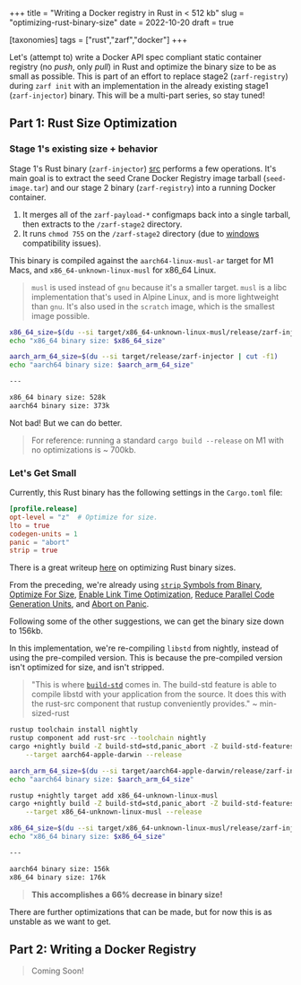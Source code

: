 +++
title = "Writing a Docker registry in Rust in < 512 kb"
slug = "optimizing-rust-binary-size"
date = 2022-10-20
draft = true

[taxonomies]
tags = ["rust","zarf","docker"]
+++

Let's (attempt to) write a Docker API spec compliant static container registry (no _push_, only _pull_) in Rust and optimize the binary size to be as small as possible. This is part of an effort to replace stage2 (`zarf-registry`) during `zarf init` with an implementation in the already existing stage1 (`zarf-injector`) binary. This will be a multi-part series, so stay tuned!

<!-- more -->

## Part 1: Rust Size Optimization

### Stage 1's existing size + behavior

Stage 1's Rust binary (`zarf-injector`) [src](https://github.com/defenseunicorns/zarf/tree/master/src/injector/stage1) performs a few operations. It's main goal is to extract the seed Crane Docker Registry image tarball (`seed-image.tar`) and our stage 2 binary (`zarf-registry`) into a running Docker container.

1. It merges all of the `zarf-payload-*` configmaps back into a single tarball, then extracts to the `/zarf-stage2` directory.
2. It runs `chmod 755` on the `/zarf-stage2` directory (due to [windows](2022-10-04.md#there-is-no-chmod-x-in-windows) compatibility issues).

This binary is compiled against the `aarch64-linux-musl-ar` target for M1 Macs, and `x86_64-unknown-linux-musl` for x86_64 Linux.

> `musl` is used instead of `gnu` because it's a smaller target. `musl` is a libc implementation that's used in Alpine Linux, and is more lightweight than `gnu`. It's also used in the `scratch` image, which is the smallest image possible.
>

```bash
x86_64_size=$(du --si target/x86_64-unknown-linux-musl/release/zarf-injector | cut -f1)
echo "x86_64 binary size: $x86_64_size"

aarch_arm_64_size=$(du --si target/release/zarf-injector | cut -f1)
echo "aarch64 binary size: $aarch_arm_64_size"

---

x86_64 binary size: 528k
aarch64 binary size: 373k
```

Not bad! But we can do better.

> For reference: running a standard `cargo build --release` on M1 with no optimizations is ~ 700kb.

### Let's Get Small

Currently, this Rust binary has the following settings in the `Cargo.toml` file:

```toml
[profile.release]
opt-level = "z"  # Optimize for size.
lto = true
codegen-units = 1
panic = "abort"
strip = true
```

There is a great writeup [here](https://github.com/johnthagen/min-sized-rust) on optimizing Rust binary sizes.

From the preceding, we're already using [`strip` Symbols from Binary](https://github.com/johnthagen/min-sized-rust#strip-symbols-from-binary), [Optimize For Size](https://github.com/johnthagen/min-sized-rust#optimize-for-size),
[Enable Link Time Optimization](https://github.com/johnthagen/min-sized-rust#enable-link-time-optimization-lto), [Reduce Parallel Code Generation Units](https://github.com/johnthagen/min-sized-rust#reduce-parallel-code-generation-units-to-increase-optimization), and
[Abort on Panic](https://github.com/johnthagen/min-sized-rust#abort-on-panic).

Following some of the other suggestions, we can get the binary size down to 156kb.

In this implementation, we're re-compiling `libstd` from nightly, instead of using the pre-compiled version. This is because the pre-compiled version isn't optimized for size, and isn't stripped.

> "This is where [`build-std`](https://doc.rust-lang.org/cargo/reference/unstable.html#build-std) comes in. The build-std feature is able to compile libstd with your application from the source. It does this with the rust-src component that rustup conveniently provides." ~ min-sized-rust

```bash
rustup toolchain install nightly
rustup component add rust-src --toolchain nightly
cargo +nightly build -Z build-std=std,panic_abort -Z build-std-features=panic_immediate_abort \
    --target aarch64-apple-darwin --release

aarch_arm_64_size=$(du --si target/aarch64-apple-darwin/release/zarf-injector | cut -f1)
echo "aarch64 binary size: $aarch_arm_64_size"

rustup +nightly target add x86_64-unknown-linux-musl
cargo +nightly build -Z build-std=std,panic_abort -Z build-std-features=panic_immediate_abort \
    --target x86_64-unknown-linux-musl --release

x86_64_size=$(du --si target/x86_64-unknown-linux-musl/release/zarf-injector | cut -f1)
echo "x86_64 binary size: $x86_64_size"

---

aarch64 binary size: 156k
x86_64 binary size: 176k
```

> __This accomplishes a 66% decrease in binary size!__

There are further optimizations that can be made, but for now this is as unstable as we want to get.

## Part 2: Writing a Docker Registry

> Coming Soon!
